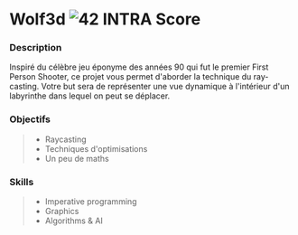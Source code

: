 # Wolf3d ![42 INTRA Score](https://img.shields.io/badge/%E2%9C%94-110-brightgreen.svg)

### Description
Inspiré du célèbre jeu éponyme des années 90 qui fut le premier First Person Shooter, ce projet vous permet d'aborder la technique du ray-casting. Votre but sera de représenter une vue dynamique à l'intérieur d'un labyrinthe dans lequel on peut se déplacer.

### Objectifs
> - Raycasting
> - Techniques d'optimisations
> - Un peu de maths

### Skills
> - Imperative programming
> - Graphics
> - Algorithms & AI
